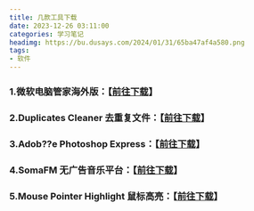 ```yaml
---
title: 几款工具下载
date: 2023-12-26 03:11:00
categories: 学习笔记
headimg: https://bu.dusays.com/2024/01/31/65ba47af4a580.png
tags:
- 软件
---
```


### 1.微软电脑管家海外版：【[前往下载](https://pcmanager.microsoft.com/en-us)】

### 2.Duplicates Cleaner 去重复文件：【[前往下载](https://apps.microsoft.com/detail/9PMXPZ18CZ49?hl=zh-cn&gl=US)】

### 3.Adob??e Photoshop Express：【[前往下载](https://apps.microsoft.com/detail/9WZDNCRFJ27N?hl=zh-cn&gl=LK)】

### 4.SomaFM 无广告音乐平台：【[前往下载](https://apps.microsoft.com/detail/9NTXZ19JFTR3?hl=zh-cn&gl=US)】

### 5.Mouse Pointer Highlight 鼠标高亮：【[前往下载](https://apps.microsoft.com/detail/9P7SB9S4RQ7Z?hl=zh-cn&gl=US)】
